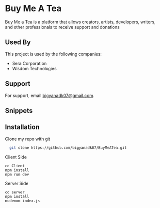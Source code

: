 
# Buy Me A Tea

Buy Me a Tea is a platform that allows creators, artists, developers, writers, and other professionals to
receive support and donations


## Used By

This project is used by the following companies:

- Sera Corporation
- Wisdom Technologies


## Support

For support, email bigyanadk07@gmail.com.





## Snippets




## Installation

Clone my repo with git

```bash
  git clone https://github.com/bigyanadk07/BuyMeATea.git
```

Client Side
```
cd Client
npm install 
npm run dev
```
Server Side
```
cd server
npm install 
nodemon index.js
```
    
